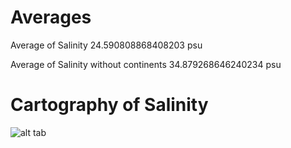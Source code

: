 # Averages
Average of Salinity
24.590808868408203 psu

Average of Salinity without continents
34.879268646240234 psu

# Cartography of Salinity

![alt tab](https://user-images.githubusercontent.com/26437161/27180700-f2db53b0-51d4-11e7-813b-8bc0c6d18d47.png)
